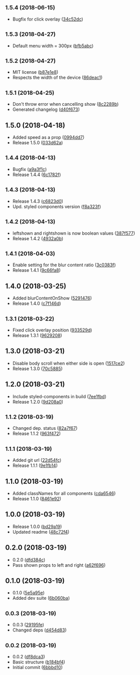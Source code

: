 <a name="1.5.4"></a>
## <small>1.5.4 (2018-06-15)</small>

* Bugfix for click overlay ([34c52dc](https://github.com/snowballdigital/react-layout/commit/34c52dc))



<a name="1.5.3"></a>
## <small>1.5.3 (2018-04-27)</small>

* Default menu width = 300px ([bfb5abc](https://github.com/snowballdigital/react-layout/commit/bfb5abc))



<a name="1.5.2"></a>
## <small>1.5.2 (2018-04-27)</small>

* MIT license ([b87e1e8](https://github.com/snowballdigital/react-layout/commit/b87e1e8))
* Respects the width of the device ([86deac1](https://github.com/snowballdigital/react-layout/commit/86deac1))



<a name="1.5.1"></a>
## <small>1.5.1 (2018-04-25)</small>

* Don't throw error when cancelling show ([8c2289b](https://github.com/snowballdigital/react-layout/commit/8c2289b))
* Generated changelog ([d40f673](https://github.com/snowballdigital/react-layout/commit/d40f673))



<a name="1.5.0"></a>
## 1.5.0 (2018-04-18)

* Added speed as a prop ([0994dd7](https://github.com/snowballdigital/react-layout/commit/0994dd7))
* Release 1.5.0 ([033d62a](https://github.com/snowballdigital/react-layout/commit/033d62a))



<a name="1.4.4"></a>
## <small>1.4.4 (2018-04-13)</small>

* Bugfix ([a9a3f1c](https://github.com/snowballdigital/react-layout/commit/a9a3f1c))
* Release 1.4.4 ([6c1782f](https://github.com/snowballdigital/react-layout/commit/6c1782f))



<a name="1.4.3"></a>
## <small>1.4.3 (2018-04-13)</small>

* Release 1.4.3 ([c6823d0](https://github.com/snowballdigital/react-layout/commit/c6823d0))
* Upd. styled components version ([f8a323f](https://github.com/snowballdigital/react-layout/commit/f8a323f))



<a name="1.4.2"></a>
## <small>1.4.2 (2018-04-13)</small>

* leftshown and rightshown is now boolean values ([387f577](https://github.com/snowballdigital/react-layout/commit/387f577))
* Release 1.4.2 ([4932a0b](https://github.com/snowballdigital/react-layout/commit/4932a0b))



<a name="1.4.1"></a>
## <small>1.4.1 (2018-04-03)</small>

* Enable setting for the blur content ratio ([3c0383f](https://github.com/snowballdigital/react-layout/commit/3c0383f))
* Release 1.4.1 ([9c66fa8](https://github.com/snowballdigital/react-layout/commit/9c66fa8))



<a name="1.4.0"></a>
## 1.4.0 (2018-03-25)

* Added blurContentOnShow ([5291476](https://github.com/snowballdigital/react-layout/commit/5291476))
* Release 1.4.0 ([c7f146d](https://github.com/snowballdigital/react-layout/commit/c7f146d))



<a name="1.3.1"></a>
## <small>1.3.1 (2018-03-22)</small>

* Fixed click overlay position ([933529d](https://github.com/snowballdigital/react-layout/commit/933529d))
* Release 1.3.1 ([9629208](https://github.com/snowballdigital/react-layout/commit/9629208))



<a name="1.3.0"></a>
## 1.3.0 (2018-03-21)

* Disable body scroll when either side is open ([1517ce2](https://github.com/snowballdigital/react-layout/commit/1517ce2))
* Release 1.3.0 ([70c5885](https://github.com/snowballdigital/react-layout/commit/70c5885))



<a name="1.2.0"></a>
## 1.2.0 (2018-03-21)

* Include styled-components in build ([7ee1fbd](https://github.com/snowballdigital/react-layout/commit/7ee1fbd))
* Release 1.2.0 ([9d208a0](https://github.com/snowballdigital/react-layout/commit/9d208a0))



<a name="1.1.2"></a>
## <small>1.1.2 (2018-03-19)</small>

* Changed dep. status ([82a7f67](https://github.com/snowballdigital/react-layout/commit/82a7f67))
* Release 1.1.2 ([963f472](https://github.com/snowballdigital/react-layout/commit/963f472))



<a name="1.1.1"></a>
## <small>1.1.1 (2018-03-19)</small>

* Added git url ([22d54fc](https://github.com/snowballdigital/react-layout/commit/22d54fc))
* Release 1.1.1 ([9e1fb14](https://github.com/snowballdigital/react-layout/commit/9e1fb14))



<a name="1.1.0"></a>
## 1.1.0 (2018-03-19)

* Added classNames for all components ([cda6546](https://github.com/snowballdigital/react-layout/commit/cda6546))
* Release 1.1.0 ([8461e92](https://github.com/snowballdigital/react-layout/commit/8461e92))



<a name="1.0.0"></a>
## 1.0.0 (2018-03-19)

* Release 1.0.0 ([bd29a19](https://github.com/snowballdigital/react-layout/commit/bd29a19))
* Updated readme ([48c72f4](https://github.com/snowballdigital/react-layout/commit/48c72f4))



<a name="0.2.0"></a>
## 0.2.0 (2018-03-19)

* 0.2.0 ([dfd384c](https://github.com/snowballdigital/react-layout/commit/dfd384c))
* Pass shown props to left and right ([a62f696](https://github.com/snowballdigital/react-layout/commit/a62f696))



<a name="0.1.0"></a>
## 0.1.0 (2018-03-19)

* 0.1.0 ([5e5a95e](https://github.com/snowballdigital/react-layout/commit/5e5a95e))
* Added dev suite ([6b060ba](https://github.com/snowballdigital/react-layout/commit/6b060ba))



<a name="0.0.3"></a>
## <small>0.0.3 (2018-03-19)</small>

* 0.0.3 ([29195fe](https://github.com/snowballdigital/react-layout/commit/29195fe))
* Changed deps ([d454d83](https://github.com/snowballdigital/react-layout/commit/d454d83))



<a name="0.0.2"></a>
## <small>0.0.2 (2018-03-19)</small>

* 0.0.2 ([df8dca3](https://github.com/snowballdigital/react-layout/commit/df8dca3))
* Basic structure ([b184bf4](https://github.com/snowballdigital/react-layout/commit/b184bf4))
* Initial commit ([6bbbd10](https://github.com/snowballdigital/react-layout/commit/6bbbd10))



